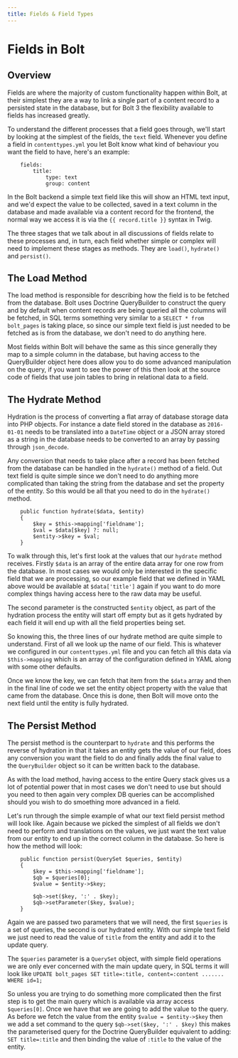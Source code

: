 ```yaml
---
title: Fields & Field Types
---
```

Fields in Bolt
==============

Overview
--------

Fields are where the majority of custom functionality happen within Bolt, at
their simplest they are a way to link a single part of a content record to a
persisted state in the database, but for Bolt 3 the flexibility available to
fields has increased greatly.

To understand the different processes that a field goes through, we'll start by
looking at the simplest of the fields, the `text` field. Whenever you define a
field in `contenttypes.yml` you let Bolt know what kind of behaviour you want
the field to have, here's an example:

```
    fields:
        title:
            type: text
            group: content
```

In the Bolt backend a simple text field like this will show an HTML text input,
and we'd expect the value to be collected, saved in a text column in the
database and made available via a content record for the frontend, the normal
way we access it is via the `{{ record.title }}` syntax in Twig.

The three stages that we talk about in all discussions of fields relate to these
processes and, in turn, each field whether simple or complex will need to
implement these stages as methods. They are `load()`, `hydrate()` and
`persist()`.

The Load Method
---------------

The load method is responsible for describing how the field is to be fetched
from the database. Bolt uses Doctrine QueryBuilder to construct the query and by
default when content records are being queried all the columns will be fetched,
in SQL terms something very similar to a `SELECT * from bolt_pages` is taking
place, so since our simple text field is just needed to be fetched as is from
the database, we don't need to do anything here.

Most fields within Bolt will behave the same as this since generally they map to
a simple column in the database, but having access to the QueryBuilder object
here does allow you to do some advanced manipulation on the query, if you want
to see the power of this then look at the source code of fields that use join
tables to bring in relational data to a field.

The Hydrate Method
------------------

Hydration is the process of converting a flat array of database storage data
into PHP objects. For instance a date field stored in the database as
`2016-01-01` needs to be translated into a `DateTime` object or a JSON array
stored as a string in the database needs to be converted to an array by passing
through `json_decode`.

Any conversion that needs to take place after a record has been fetched from the
database can be handled in the `hydrate()` method of a field. Out text field is
quite simple since we don't need to do anything more complicated than taking the
string from the database and set the property of the entity. So this would be
all that you need to do in the `hydrate()` method.

```
    public function hydrate($data, $entity)
    {
        $key = $this->mapping['fieldname'];
        $val = $data[$key] ?: null;
        $entity->$key = $val;
    }
```

To walk through this, let's first look at the values that our `hydrate` method
receives. Firstly `$data` is an array of the entire data array for one row from
the database. In most cases we would only be interested in the specific field
that we are processing, so our example field that we defined in YAML above would
be available at `$data['title']` again if you want to do more complex things
having access here to the raw data may be useful.

The second parameter is the constructed `$entity` object, as part of the
hydration process the entity will start off empty but as it gets hydrated by
each field it will end up with all the field properties being set.

So knowing this, the three lines of our hydrate method are quite simple to
understand. First of all we look up the name of our field. This is whatever we
configured in our `contenttypes.yml` file and you can fetch all this data via
`$this->mapping` which is an array of the configuration defined in YAML along
with some other defaults.

Once we know the key, we can fetch that item from the `$data` array and then in
the final line of code we set the entity object property with the value that
came from the database. Once this is done, then Bolt will move onto the next
field until the entity is fully hydrated.

The Persist Method
------------------

The persist method is the counterpart to `hydrate` and this performs the reverse
of hydration in that it takes an entity gets the value of our field, does any
conversion you want the field to do and finally adds the final value to the
`QueryBuilder` object so it can be written back to the database.

As with the load method, having access to the entire Query stack gives us a lot
of potential power that in most cases we don't need to use but should you need
to then again very complex DB queries can be accomplished should you wish to do
smoething more advanced in a field.

Let's run through the simple example of what our text field persist method will
look like. Again because we picked the simplest of all fields we don't need to
perform and translations on the values, we just want the text value from our
entity to end up in the correct column in the database. So here is how the
method will look:

```
    public function persist(QuerySet $queries, $entity)
    {
        $key = $this->mapping['fieldname'];
        $qb = $queries[0];
        $value = $entity->$key;

        $qb->set($key, ':' . $key);
        $qb->setParameter($key, $value);
    }
```

Again we are passed two parameters that we will need, the first `$queries` is a
set of queries, the second is our hydrated entity. With our simple text field we
just need to read the value of `title` from the entity and add it to the update
query.

The `$queries` parameter is a `QuerySet` object, with simple field operations we
are only ever concerned with the main update query, in SQL terms it will look
like `UPDATE bolt_pages SET title=:title, content=:content ....... WHERE id=1;`

So unless you are trying to do something more complicated then the first step is
to get the main query which is available via array access `$queries[0]`. Once we
have that we are going to add the value to the query. As before we fetch the
value from the entity `$value = $entity->$key` then we add a set command to the
query `$qb->set($key, ':' . $key)` this makes the parameterised query for the
Doctrine QueryBuilder equivalent to adding: `SET title=:title` and then binding
the value of `:title` to the value of the entity.
